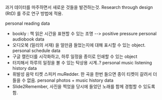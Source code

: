 
과거 데이터를 마주하면서 새로운 것들을 발견하는것.
Research through design (RtD) 를 주로 연구 방법에 적용.

personal reading data
- bookly : 책 읽은 시간을 표현할 수 있는 조명   --> positive pressure
personal audiobook data
- 오디오북 (밀리의 서재) 을 얼만큼 들었는지에 대해 표시할 수 있는 object.
personal schedule data
- 구글 캘린더를 시각화하고, 하루 일정을 종이로 인쇄할 수 있는 object
- 터치해서 하루의 일정을 볼 수 있는 탁상용 시계..?
personal music listening history data
- 휘발성 음악 티켓 스피커 muRedder. 한 곡을 한번 들으면 종이 티켓이 갈려서 더 들을 수 없음.
personal photos + music history data
- Slide2Remember, 사진을 찍었을 당시에 들었던 노래를 함께 경험할 수 있도록 함.

